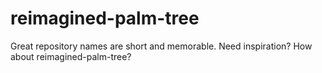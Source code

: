 # reimagined-palm-tree
Great repository names are short and memorable. Need inspiration? How about reimagined-palm-tree?
